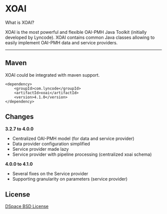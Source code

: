 # XOAI

What is XOAI?

XOAI is the most powerful and flexible OAI-PMH Java Toolkit (initially developed by Lyncode). XOAI contains common Java classes allowing to easily 
implement OAI-PMH data and service providers.

- - - 

Maven
-----

XOAI could be integrated with maven support.

	<dependency>
	    <groupId>com.lyncode</groupId>
	    <artifactId>xoai</artifactId>
	    <version>4.1.0</version>
	</dependency>
	
Changes
-------

**3.2.7 to 4.0.0**

- Centralized OAI-PMH model (for data and service provider)
- Data provider configuration simplified
- Service provider made lazy
- Service provider with pipeline processing (centralized xoai schema)

**4.0.0 to 4.1.0**

- Several fixes on the Service provider
- Supporting granularity on parameters (service provider) 

License
-------         

[DSpace BSD License](https://raw.github.com/DSpace/DSpace/master/LICENSE)
